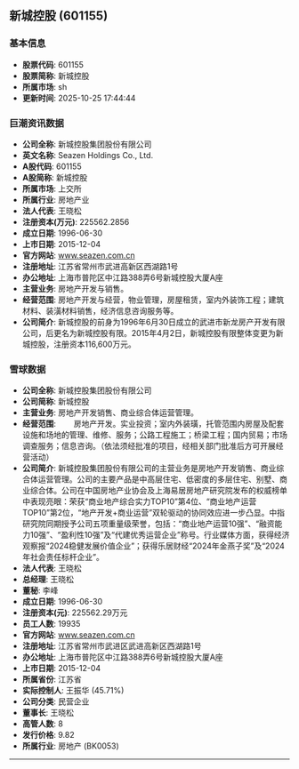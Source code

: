 ## 新城控股 (601155)

### 基本信息

- **股票代码**: 601155
- **股票简称**: 新城控股
- **所属市场**: sh
- **更新时间**: 2025-10-25 17:44:44

### 巨潮资讯数据

- **公司全称**: 新城控股集团股份有限公司
- **英文名称**: Seazen Holdings Co., Ltd.
- **A股代码**: 601155
- **A股简称**: 新城控股
- **所属市场**: 上交所
- **所属行业**: 房地产业
- **法人代表**: 王晓松
- **注册资本(万元)**: 225562.2856
- **成立日期**: 1996-06-30
- **上市日期**: 2015-12-04
- **官方网站**: www.seazen.com.cn
- **注册地址**: 江苏省常州市武进高新区西湖路1号
- **办公地址**: 上海市普陀区中江路388弄6号新城控股大厦A座
- **主营业务**: 房地产开发与销售。
- **经营范围**: 房地产开发与经营，物业管理，房屋租赁，室内外装饰工程；建筑材料、装潢材料销售，经济信息咨询服务等。
- **公司简介**: 新城控股的前身为1996年6月30日成立的武进市新龙房产开发有限公司，后更名为新城控股有限。2015年4月2日，新城控股有限整体变更为新城控股，注册资本116,600万元。

### 雪球数据

- **公司全称**: 新城控股集团股份有限公司
- **公司简称**: 新城控股
- **主营业务**: 房地产开发销售、商业综合体运营管理。
- **经营范围**: 　　房地产开发。实业投资；室内外装璜，托管范围内房屋及配套设施和场地的管理、维修、服务；公路工程施工；桥梁工程；国内贸易；市场调查服务；信息咨询。（依法须经批准的项目，经相关部门批准后方可开展经营活动）
- **公司简介**: 新城控股集团股份有限公司的主营业务是房地产开发销售、商业综合体运营管理。公司的主要产品是中高层住宅、低密度的多层住宅、别墅、商业综合体。公司在中国房地产业协会及上海易居房地产研究院发布的权威榜单中表现亮眼：荣获“商业地产综合实力TOP10”第4位、“商业地产运营TOP10”第2位，“地产开发+商业运营”双轮驱动的协同效应进一步凸显。中指研究院同期授予公司五项重量级荣誉，包括：“商业地产运营10强”、“融资能力10强”、“盈利性10强”及“代建优秀运营企业”称号。行业媒体方面，获得经济观察报“2024稳健发展价值企业”；获得乐居财经“2024年金燕子奖”及“2024年社会责任标杆企业”。
- **法人代表**: 王晓松
- **总经理**: 王晓松
- **董秘**: 李峰
- **成立日期**: 1996-06-30
- **注册资本(元)**: 225562.29万元
- **员工人数**: 19935
- **官方网站**: www.seazen.com.cn
- **注册地址**: 江苏省常州市武进区武进高新区西湖路1号
- **办公地址**: 上海市普陀区中江路388弄6号新城控股大厦A座
- **上市日期**: 2015-12-04
- **所属省份**: 江苏省
- **实际控制人**: 王振华 (45.71%)
- **公司分类**: 民营企业
- **董事长**: 王晓松
- **高管人数**: 8
- **发行价格**: 9.82
- **所属行业**: 房地产 (BK0053)

---